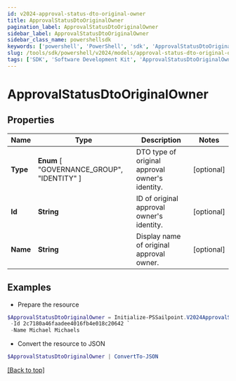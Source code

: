 ```yaml
---
id: v2024-approval-status-dto-original-owner
title: ApprovalStatusDtoOriginalOwner
pagination_label: ApprovalStatusDtoOriginalOwner
sidebar_label: ApprovalStatusDtoOriginalOwner
sidebar_class_name: powershellsdk
keywords: ['powershell', 'PowerShell', 'sdk', 'ApprovalStatusDtoOriginalOwner', 'V2024ApprovalStatusDtoOriginalOwner'] 
slug: /tools/sdk/powershell/v2024/models/approval-status-dto-original-owner
tags: ['SDK', 'Software Development Kit', 'ApprovalStatusDtoOriginalOwner', 'V2024ApprovalStatusDtoOriginalOwner']
---
```



# ApprovalStatusDtoOriginalOwner

## Properties

Name | Type | Description | Notes
------------ | ------------- | ------------- | -------------
**Type** |  **Enum** [  "GOVERNANCE_GROUP",    "IDENTITY" ] | DTO type of original approval owner's identity. | [optional] 
**Id** | **String** | ID of original approval owner's identity. | [optional] 
**Name** | **String** | Display name of original approval owner. | [optional] 

## Examples

- Prepare the resource
```powershell
$ApprovalStatusDtoOriginalOwner = Initialize-PSSailpoint.V2024ApprovalStatusDtoOriginalOwner  -Type IDENTITY `
 -Id 2c7180a46faadee4016fb4e018c20642 `
 -Name Michael Michaels
```

- Convert the resource to JSON
```powershell
$ApprovalStatusDtoOriginalOwner | ConvertTo-JSON
```


[[Back to top]](#) 

